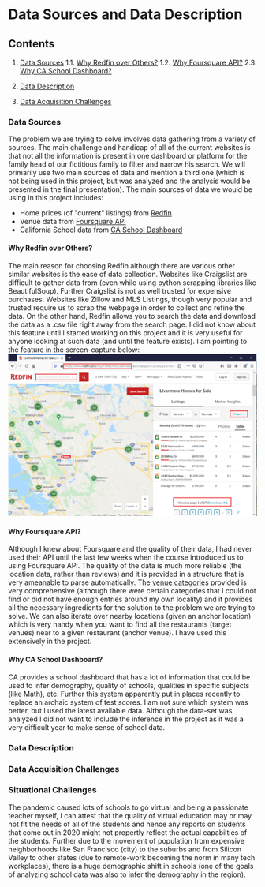 # Data Sources and Data Description

## Contents
1. [Data Sources](#data-sources)
    1.1. [Why Redfin over Others?](#why-redfin)
    1.2. [Why Foursquare API?](#why-foursquare)
    2.3. [Why CA School Dashboard?](#why-ca-school-dashboard)

2. [Data Description](#data-description)
3. [Data Acquisition Challenges](#data-acq-challenges)

### Data Sources<a name="data-sources"></a>

The problem we are trying to solve involves data gathering from a variety of sources. The main challenge and handicap of all of the current websites is that not all the information is present in one dashboard or platform for the family head of our fictitious family to filter and narrow his search. We will primarily use two main sources of data and mention a third one (which is not being used in this project, but was analyzed and the analysis would be presented in the final presentation). The main sources of data we would be using in this project includes:

  * Home prices (of "current" listings) from [Redfin](https://www.redfin.com/)
  * Venue data from [Foursquare API](https://developer.foursquare.com/docs/api-reference/venues/categories/)
  * California School data from [CA School Dashboard](https://www.cde.ca.gov/ta/ac/cm/#)
  
#### Why Redfin over Others?<a name="why-redfin"></a>

The main reason for choosing Redfin although there are various other similar websites is the ease of data collection. Websites like Craigslist are difficult to gather data from (even while using python scrapping libraries like BeautifulSoup). Further Craigslist is not as well trusted for expensive purchases. Websites like Zillow and MLS Listings, though very popular and trusted require us to scrap the webpage in order to collect and refine the data. On the other hand, Redfin allows you to search the data and download the data as a .csv file right away from the search page. I did not know about this feature until I started working on this project and it is very useful for anyone looking at such data (and until the feature exists). I am pointing to the feature in the screen-capture below:
![Download Redfin data](./assets/redfin_data_csv_download.PNG)

#### Why Foursquare API?<a name="why-foursquare"></a>

Although I knew about Foursquare and the quality of their data, I had never used their API until the last few weeks when the course introduced us to using Foursquare API. The quality of the data is much more reliable (the location data, rather than reviews) and it is provided in a structure that is very ameanable to parse automatically. The [venue categories](https://developer.foursquare.com/docs/build-with-foursquare/categories/) provided is very comprehensive (although there were certain categories that I could not find or did not have enough entries around my own locality) and it provides all the necessary ingredients for the solution to the problem we are trying to solve. We can also iterate over nearby locations (given an anchor location) which is very handy when you want to find all the restaurants (target venues) near to a given restaurant (anchor venue). I have used this extensively in the project.

#### Why CA School Dashboard?<a name=#why-ca-school-dashboard></a>

CA provides a school dashboard that has a lot of information that could be used to infer demography, quality of schools, qualities in specific subjects (like Math), etc. Further this system apparently put in places recently to replace an archaic system of test scores. I am not sure which system was better, but I used the latest available data. Although the data-set was analyzed I did not want to include the inference in the project as it was a very difficult year to make sense of school data. 

### Data Description<a name="data-description"></a>

### Data Acquisition Challenges<a name="data-acq-challenges"></a>

### Situational Challenges<a name="sit-challenges"></a>

The pandemic caused lots of schools to go virtual and being a passionate teacher myself, I can attest that the quality of virtual education may or may not fit the needs of all of the students and hence any reports on students that come out in 2020 might not propertly reflect the actual capabilties of the students. Further due to the movement of population from expensive neighborhoods like San Francisco (city) to the suburbs and from Silicon Valley to other states (due to remote-work becoming the norm in many tech workplaces), there is a huge demographic shift in schools (one of the goals of analyzing school data was also to infer the demography in the region). 

